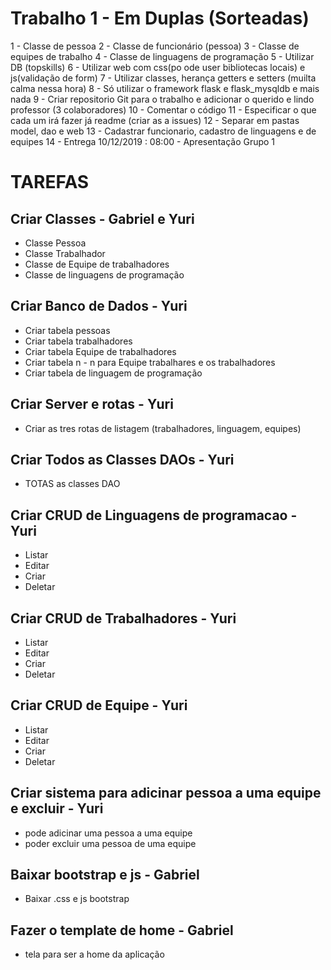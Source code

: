 # Trabalho 1  - Em Duplas (Sorteadas)

1 - Classe de pessoa
2 - Classe de funcionário (pessoa)
3 - Classe de equipes de trabalho
4 - Classe de linguagens de programação
5 - Utilizar DB (topskills)
6 - Utilizar web  com css(po ode user bibliotecas locais) e js(validação de form)
7 - Utilizar classes, herança getters e setters (muilta calma nessa hora)
8 - Só utilizar o framework flask e flask_mysqldb e mais nada
9 - Criar repositorio Git para o trabalho e adicionar o querido e lindo professor (3 colaboradores)
10 - Comentar o código
11 - Especificar o que cada um irá fazer já readme (criar as a issues)
12 - Separar em pastas model, dao e web
13 - Cadastrar funcionario, cadastro de linguagens e de equipes
14 - Entrega 10/12/2019 : 08:00 - Apresentação Grupo 1


# TAREFAS

## Criar Classes - Gabriel e Yuri

- Classe Pessoa
- Classe Trabalhador
- Classe de Equipe de trabalhadores
- Classe de linguagens de programação

## Criar Banco de Dados - Yuri

- Criar tabela pessoas
- Criar tabela trabalhadores
- Criar tabela Equipe de trabalhadores
- Criar tabela n - n para Equipe trabalhares e os trabalhadores
- Criar tabela de linguagem de programação

## Criar Server e rotas - Yuri

- Criar as tres rotas de listagem (trabalhadores, linguagem, equipes)

## Criar Todos as Classes DAOs  - Yuri

- TOTAS as classes DAO

## Criar CRUD de Linguagens de programacao  - Yuri

- Listar
- Editar
- Criar
- Deletar


## Criar CRUD de Trabalhadores  - Yuri

- Listar
- Editar
- Criar
- Deletar

## Criar CRUD de Equipe  - Yuri

- Listar
- Editar
- Criar
- Deletar

## Criar sistema para adicinar pessoa a uma equipe e excluir  - Yuri

- pode adicinar uma pessoa a uma equipe
- poder excluir uma pessoa de uma equipe

## Baixar bootstrap e js - Gabriel

- Baixar .css e js bootstrap

## Fazer o template de home - Gabriel

- tela para ser a home da aplicação

